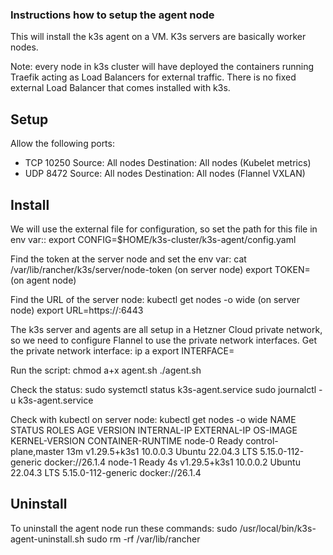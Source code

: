 ### Instructions how to setup the agent node
This will install the k3s agent on a VM. K3s servers are basically worker nodes.

Note: every node in k3s cluster will have deployed the containers running Traefik acting as Load Balancers for external traffic. There is no fixed external Load Balancer that comes installed with k3s.

## Setup
Allow the following ports:
- TCP 10250 Source: All nodes Destination: All nodes (Kubelet metrics)
- UDP 8472 Source: All nodes Destination: All nodes (Flannel VXLAN)

## Install
We will use the external file for configuration, so set the path for this file in env var::
export CONFIG=$HOME/k3s-cluster/k3s-agent/config.yaml

Find the token at the server node and set the env var:
cat /var/lib/rancher/k3s/server/node-token (on server node)
export TOKEN=<TOKEN> (on agent node)

Find the URL of the server node:
kubectl get nodes -o wide (on server node)
export URL=https://<INTERNAL IP OF SERVER NODE VM>:6443

The k3s server and agents are all setup in a Hetzner Cloud private network, so we need to configure Flannel to use the private network interfaces.
Get the private network interface:
ip a
export INTERFACE=<private network interface from ip a>

Run the script:
chmod a+x agent.sh
./agent.sh

Check the status:
sudo systemctl status k3s-agent.service
sudo journalctl -u k3s-agent.service

Check with kubectl on server node:
kubectl get nodes -o wide
NAME     STATUS   ROLES                  AGE   VERSION        INTERNAL-IP   EXTERNAL-IP   OS-IMAGE             KERNEL-VERSION       CONTAINER-RUNTIME
node-0   Ready    control-plane,master   13m   v1.29.5+k3s1   10.0.0.3      <none>        Ubuntu 22.04.3 LTS   5.15.0-112-generic   docker://26.1.4
node-1   Ready    <none>                 4s    v1.29.5+k3s1   10.0.0.2      <none>        Ubuntu 22.04.3 LTS   5.15.0-112-generic   docker://26.1.4

## Uninstall
To uninstall the agent node run these commands:
sudo /usr/local/bin/k3s-agent-uninstall.sh
sudo rm -rf /var/lib/rancher